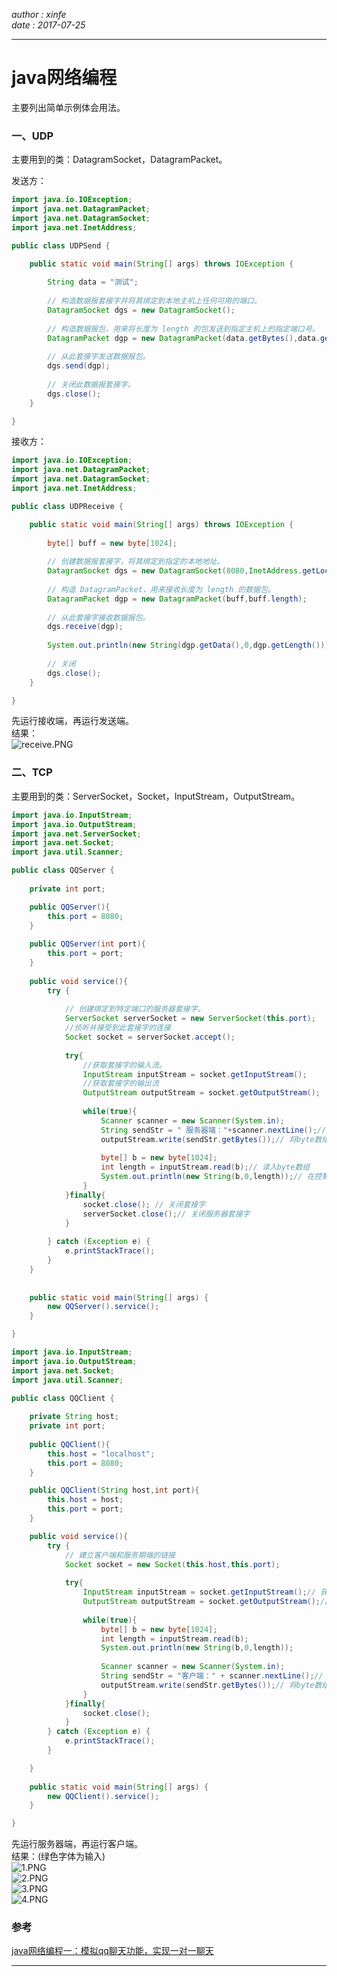 *author : xinfe*    
*date : 2017-07-25*   
***
# java网络编程
主要列出简单示例体会用法。         

### 一、UDP
主要用到的类：DatagramSocket，DatagramPacket。         

发送方：          
```java
import java.io.IOException;
import java.net.DatagramPacket;
import java.net.DatagramSocket;
import java.net.InetAddress;

public class UDPSend {

    public static void main(String[] args) throws IOException {
        
        String data = "测试";
        
        // 构造数据报套接字并将其绑定到本地主机上任何可用的端口。
        DatagramSocket dgs = new DatagramSocket();
        
        // 构造数据报包，用来将长度为 length 的包发送到指定主机上的指定端口号。
        DatagramPacket dgp = new DatagramPacket(data.getBytes(),data.getBytes().length,InetAddress.getLocalHost(),8080);
        
        // 从此套接字发送数据报包。
        dgs.send(dgp);
        
        // 关闭此数据报套接字。
        dgs.close();
    }

}
```


接收方：          
```java
import java.io.IOException;
import java.net.DatagramPacket;
import java.net.DatagramSocket;
import java.net.InetAddress;

public class UDPReceive {

    public static void main(String[] args) throws IOException {
        
        byte[] buff = new byte[1024];
        
        // 创建数据报套接字，将其绑定到指定的本地地址。
        DatagramSocket dgs = new DatagramSocket(8080,InetAddress.getLocalHost());   
        
        // 构造 DatagramPacket，用来接收长度为 length 的数据包。
        DatagramPacket dgp = new DatagramPacket(buff,buff.length);
        
        // 从此套接字接收数据报包。
        dgs.receive(dgp);
        
        System.out.println(new String(dgp.getData(),0,dgp.getLength()));
        
        // 关闭
        dgs.close();
    }

}

```

先运行接收端，再运行发送端。      
结果：           
![receive.PNG](https://i.loli.net/2017/07/25/5976f745b13c7.png)          

### 二、TCP      
主要用到的类：ServerSocket，Socket，InputStream，OutputStream。     
```java
import java.io.InputStream;
import java.io.OutputStream;
import java.net.ServerSocket;
import java.net.Socket;
import java.util.Scanner;

public class QQServer {
    
    private int port;

    public QQServer(){
        this.port = 8080;
    }
    
    public QQServer(int port){
        this.port = port;
    }   
    
    public void service(){
        try {
            
            // 创建绑定到特定端口的服务器套接字。
            ServerSocket serverSocket = new ServerSocket(this.port);
            //侦听并接受到此套接字的连接
            Socket socket = serverSocket.accept();
            
            try{
                //获取套接字的输入流。
                InputStream inputStream = socket.getInputStream();
                //获取套接字的输出流
                OutputStream outputStream = socket.getOutputStream();
                
                while(true){
                    Scanner scanner = new Scanner(System.in);
                    String sendStr = " 服务器端："+scanner.nextLine();// 获取输入到控制台的内容，将被发送给客户端
                    outputStream.write(sendStr.getBytes());// 将byte数组写入输出流
                    
                    byte[] b = new byte[1024];
                    int length = inputStream.read(b);// 读入byte数组
                    System.out.println(new String(b,0,length));// 在控制台输出
                }
            }finally{
                socket.close(); // 关闭套接字
                serverSocket.close();// 关闭服务器套接字
            }
    
        } catch (Exception e) {
            e.printStackTrace();
        }
    }
    
    
    public static void main(String[] args) {
        new QQServer().service();
    }

}

```


```java
import java.io.InputStream;
import java.io.OutputStream;
import java.net.Socket;
import java.util.Scanner;

public class QQClient {
    
    private String host;
    private int port;
    
    public QQClient(){
        this.host = "localhost";
        this.port = 8080;
    }

    public QQClient(String host,int port){
        this.host = host;
        this.port = port;
    }

    public void service(){
        try {
            // 建立客户端和服务期端的链接
            Socket socket = new Socket(this.host,this.port);
            
            try{
                InputStream inputStream = socket.getInputStream();// 获取套接字的输入流
                OutputStream outputStream = socket.getOutputStream();// // 获取套接字的输出流
                
                while(true){
                    byte[] b = new byte[1024];
                    int length = inputStream.read(b);
                    System.out.println(new String(b,0,length));
                    
                    Scanner scanner = new Scanner(System.in);
                    String sendStr = "客户端：" + scanner.nextLine();// 获取输入到控制台的内容，将被发送给服务器端
                    outputStream.write(sendStr.getBytes());// 将byte数组写入输出流
                }
            }finally{
                socket.close();
            }
        } catch (Exception e) {
            e.printStackTrace();
        }

    }
    
    public static void main(String[] args) {
        new QQClient().service();
    }

}
```

先运行服务器端，再运行客户端。        
结果：(绿色字体为输入)      
![1.PNG](https://i.loli.net/2017/07/25/5976f6929aeec.png)            
![2.PNG](https://i.loli.net/2017/07/25/5976f692c2515.png)        
![3.PNG](https://i.loli.net/2017/07/25/5976f6929ac72.png)         
![4.PNG](https://i.loli.net/2017/07/25/5976f6929ab6c.png)             

### 参考
[ java网络编程一：模拟qq聊天功能，实现一对一聊天 ](http://blog.csdn.net/stefshawn/article/details/6923526)          

***
